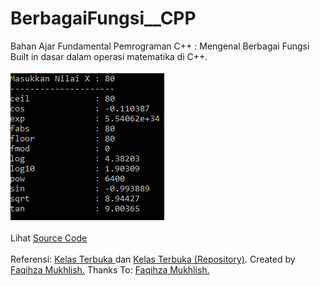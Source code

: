 # BerbagaiFungsi__CPP
Bahan Ajar Fundamental Pemrograman C++ : Mengenal Berbagai Fungsi Built in dasar dalam operasi matematika di C++.<br><br>
<img src="https://github.com/RizkyKhapidsyah/BerbagaiFungsi__CPP/blob/master/result/001.PNG"><br><br>
Lihat <a href="https://github.com/RizkyKhapidsyah/BerbagaiFungsi__CPP/blob/master/Source.cpp">Source Code</a><br><br>
Referensi: <a href="https://www.youtube.com/user/faqihzamukhlish"> Kelas Terbuka </a> dan <a href="https://github.com/kelasterbuka"> Kelas Terbuka (Repository)</a>. Created by <a href="https://github.com/faqihza">Faqihza Mukhlish.</a> Thanks To: <a href="https://www.youtube.com/channel/UCRGHjysoCemh4y7tCJQs30w/about">Faqihza Mukhlish.</a>
